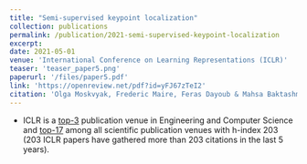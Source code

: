 ```yaml
---
title: "Semi-supervised keypoint localization"
collection: publications
permalink: /publication/2021-semi-supervised-keypoint-localization
excerpt: 
date: 2021-05-01
venue: 'International Conference on Learning Representations (ICLR)'
teaser: 'teaser_paper5.png'
paperurl: '/files/paper5.pdf'
link: 'https://openreview.net/pdf?id=yFJ67zTeI2'
citation: 'Olga Moskvyak, Frederic Maire, Feras Dayoub & Mahsa Baktashmotlagh (2021). &quot;Semi-supervised keypoint localization.&quot; <i>In Proc. International Conference on Learning Representations (ICLR)</i>.'
---
```


* ICLR is a [top-3](https://scholar.google.com/citations?view_op=top_venues&hl=en&vq=eng) publication venue in Engineering and Computer Science and [top-17](https://scholar.google.com/citations?view_op=top_venues&hl=en) among all scientific publication venues with h-index 203 (203 ICLR papers have gathered more than 203 citations in the last 5 years).
